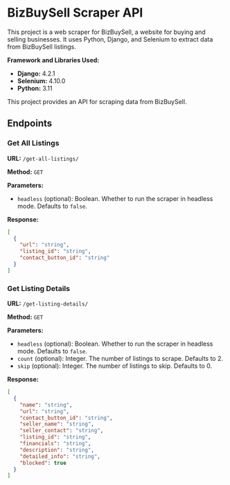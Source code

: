 # BizBuySell Scraper API

This project is a web scraper for BizBuySell, a website for buying and selling businesses. It uses Python, Django, and Selenium to extract data from BizBuySell listings.

**Framework and Libraries Used:**
* **Django:** 4.2.1
* **Selenium:** 4.10.0
* **Python:** 3.11


This project provides an API for scraping data from BizBuySell.

## Endpoints

### Get All Listings

**URL:** `/get-all-listings/`

**Method:** `GET`

**Parameters:**

- `headless` (optional): Boolean. Whether to run the scraper in headless mode. Defaults to `false`.

**Response:**

```json
[
  {
    "url": "string",
    "listing_id": "string",
    "contact_button_id": "string"
  }
]
```

### Get Listing Details

**URL:** `/get-listing-details/`

**Method:** `GET`

**Parameters:**

- `headless` (optional): Boolean. Whether to run the scraper in headless mode. Defaults to `false`.
- `count` (optional): Integer. The number of listings to scrape. Defaults to 2.
- `skip` (optional): Integer. The number of listings to skip. Defaults to 0.

**Response:**

```json
[
  {
    "name": "string",
    "url": "string",
    "contact_button_id": "string",
    "seller_name": "string",
    "seller_contact": "string",
    "listing_id": "string",
    "financials": "string",
    "description": "string",
    "detailed_info": "string",
    "blocked": true
  }
]
